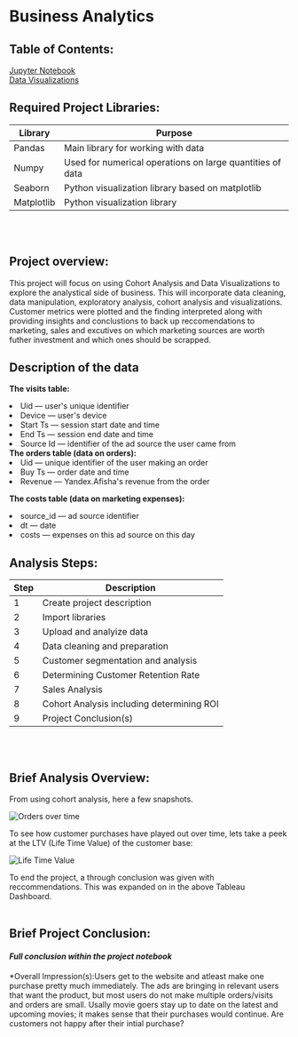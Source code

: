 # Business Analytics
## Table of Contents:
[Jupyter Notebook](https://github.com/julyndav/Business_Analytics/blob/main/BA_Yandex-Afisha.ipynb)<br>
[Data Visualizations](https://github.com/julyndav/Business_Analytics/tree/main/cohort_images)

## Required Project Libraries:
| Library |Purpose |
| --- | --- |
| Pandas | Main library for working with data |
| Numpy | Used for numerical operations on large quantities of data |
| Seaborn | Python visualization library based on matplotlib |
| Matplotlib | Python visualization library |
<br>
<br>

## Project overview:

This project will focus on using Cohort Analysis and Data Visualizations to explore the analystical side of business. This will incorporate data cleaning, data manipulation, exploratory analysis, cohort analysis and visualizations. Customer metrics were plotted and the finding interpreted along with providing insights and conclustions to back up reccomendations to marketing, sales and excutives on which marketing sources are worth futher investment and which ones should be scrapped. 


## Description of the data
<b>The visits table:</b><li>
Uid — user's unique identifier<li>
Device — user's device<li>
Start Ts — session start date and time<li>
End Ts — session end date and time<li>
Source Id — identifier of the ad source the user came from
<br>
<b>The orders table (data on orders):</b><li>
Uid — unique identifier of the user making an order<li>
Buy Ts — order date and time<li>
Revenue — Yandex.Afisha's revenue from the order<br>

<b>The costs table (data on marketing expenses):</b><li>
source_id — ad source identifier<li>
dt — date<li>
costs — expenses on this ad source on this day

## Analysis Steps:
| Step |Description |
| --- | --- |
| 1 | Create project description |
| 2 | Import libraries |
| 3 | Upload and analyize data |
| 4 | Data cleaning and preparation |
| 5 | Customer segmentation and analysis |
| 6 | Determining Customer Retention Rate |
| 7 | Sales Analysis |
| 8 | Cohort Analysis including determining ROI |
| 9 | Project Conclusion(s) |

<br></br>

## Brief Analysis Overview:

From using cohort analysis, here a few snapshots.  <p>
![Orders over time](https://github.com/julyndav/Business_Analytics/blob/main/cohort_images/order%20over%20time.png)
<p>
<p></p>
To see how customer purchases have played out over time, lets take a peek at the LTV (Life Time Value) of the customer base:

![Life Time Value](https://github.com/julyndav/Business_Analytics/blob/main/cohort_images/LTV.png)

To end the project, a through conclusion was given with reccommendations. This was expanded on in the above Tableau Dashboard. 
<br></br>

## Brief Project Conclusion:
#### <i>Full conclusion within the project notebook</i>
*Overall Impression(s):Users get to the website and atleast make one purchase pretty much immediately. The ads are bringing in relevant users that want the product, but most users do not make multiple orders/visits and orders are small. Usally movie goers stay up to date on the latest and upcoming movies; it makes sense that their purchases would continue. Are customers not happy after their intial purchase?
